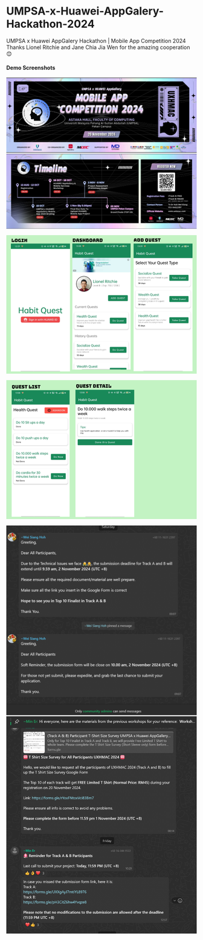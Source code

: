# UMPSA-x-Huawei-AppGalery-Hackathon-2024
UMPSA x Huawei AppGalery Hackathon | Mobile App Competition 2024<br>
Thanks Lionel Ritchie and Jane Chia Jia Wen for the amazing cooperation 😊


#### Demo Screenshots
![Hackahton Poster](Hackathon.png)
![Hackathon Timeline](Hackathon%20Timeline.png)

![App Landing page](preview1.jpg)  

![App Quest](preview2.jpg)

![Messages](msg1.png)
![Messages](msg2.png)
